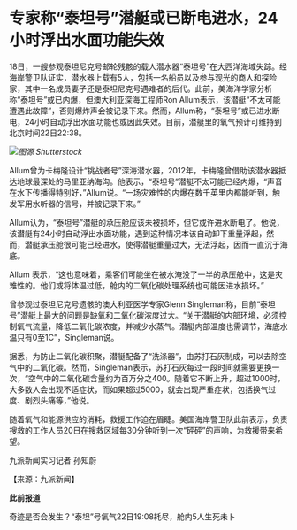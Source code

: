 

# 专家称“泰坦号”潜艇或已断电进水，24小时浮出水面功能失效

18日，一艘参观泰坦尼克号邮轮残骸的载人潜水器“泰坦号”在大西洋海域失踪。经海岸警卫队证实，潜水器上载有5人，包括一名船员以及参与观光的商人和探险家，其中一名成员妻子还是泰坦尼克号遇难者的后代。此前，美海洋学家分析称“泰坦号”或已内爆，但澳大利亚深海工程师Ron
Allum表示，该潜艇“不太可能遭遇此故障”，否则爆炸声会被记录下来。然而，Allum称，“泰坦号”或已进水断电，24小时自动浮出水面功能也或因此失效。目前，潜艇里的氧气预计可维持到北京时间22日22:38。

![](https://inews.gtimg.com/om_bt/O7BErgg-Dbuju5RZGXZe3La6i1kP37SMKUJhUaNE4z7J0AA/1000)_图源 Shutterstock_

Allum曾为卡梅隆设计“挑战者号”深海潜水器，2012年，卡梅隆曾借助该潜水器抵达地球最深处的马里亚纳海沟。他表示，“泰坦号”潜艇不太可能已经内爆，“声音在水下传播得特别好，”Allum说。“一场灾难性的内爆在数千英里内都能听到，触发军用水听器的信号，并被记录下来。”

Allum认为，“泰坦号”潜艇的承压舱应该未被损坏，但它或许进水断电了。他说，该潜艇有24小时自动浮出水面功能，遇到这种情况本该自动卸下重量浮起，然而，潜艇承压舱很可能已经进水，使得潜艇重量过大，无法浮起，因而一直沉于海底。

Allum 表示，“这也意味着，乘客们可能坐在被水淹没了一半的承压舱中，这是灾难性的。他们或将体温过低，舱内的二氧化碳处理系统也可能因进水损坏。”

曾参观过泰坦尼克号遗骸的澳大利亚医学专家Glenn
Singleman称，目前“泰坦号”潜艇上最大的问题是缺氧和二氧化碳浓度过大。“关于潜艇的内部环境，必须控制氧气流量，降低二氧化碳浓度，并减少水蒸气。潜艇内部温度也需调节，海底水温只有0至1C”，Singleman说。

据悉，为防止二氧化碳积聚，潜艇配备了“洗涤器”，由苏打石灰制成，可以去除空气中的二氧化碳。然而，Singleman表示，苏打石灰每过一段时间就需要更换一次，“空气中的二氧化碳含量约为百万分之400。随着它不断上升，超过1000时，大多数人会出现不适症状，而如果超过5000，就会出现严重症状，包括换气过度、剧烈头痛等，”他说。

随着氧气和能源供应的消耗，救援工作迫在眉睫。美国海岸警卫队此前表示，负责搜救的工作人员20日在搜救区域每30分钟听到一次“砰砰”的声响，为救援带来希望。

九派新闻实习记者 孙知蔚

【来源：九派新闻】

**此前报道**

奇迹是否会发生？“泰坦”号氧气22日19:08耗尽，舱内5人生死未卜

